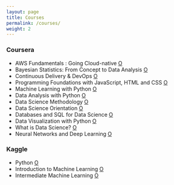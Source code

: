 ```yaml
---
layout: page
title: Courses
permalink: /courses/
weight: 2
---
```


### Coursera <br>

- AWS Fundamentals : Going Cloud-native [O](https://www.coursera.org/account/accomplishments/certificate/X4DDD8FFM46Q?utm_medium=certificate&utm_source=link&utm_campaign=copybutton_certificate&utm_term=long)
- Bayesian Statistics: From Concept to Data Analysis [O](https://www.coursera.org/account/accomplishments/certificate/NG3ZL9GT4XLG)
- Continuous Delivery & DevOps [O](https://www.coursera.org/account/accomplishments/certificate/K25JUBJ4ZP3Y)
- Programming Foundations with JavaScript, HTML and CSS [O](https://www.coursera.org/account/accomplishments/certificate/HR2UDP8BMSJ9)
- Machine Learning with Python [O](https://www.coursera.org/account/accomplishments/certificate/MQK63KV9MQAZ)
- Data Analysis with Python [O](https://www.credly.com/badges/4a7ad4a7-9408-4417-8631-577b37d9f606/linked_in_profile)
- Data Science Methodology [O](https://www.credly.com/badges/2e917d3a-7b82-4a39-9e92-f335baa217c0/linked_i)
- Data Science Orientation [O](https://www.credly.com/badges/96a7b2d6-bb07-407c-b9cc-33a7a823ef75/linked_in_profile)
- Databases and SQL for Data Science [O](https://www.credly.com/badges/7d838758-80cf-47a9-a476-669d45e20241/linked_i)
- Data Visualization with Python [O](https://www.coursera.org/account/accomplishments/certificate/TMNDBTZYL4Y5)
- What is Data Science? [O](https://www.coursera.org/account/accomplishments/certificate/TCV3KYKC3PVK)
- Neural Networks and Deep Learning [O](https://www.coursera.org/account/accomplishments/certificate/6ZWGHF65EVQE)
  <br>
  
### Kaggle <br>

- Python [O](https://www.kaggle.com/learn/certification/ghaiyur/python)
- Introduction to Machine Learning [O](https://www.kaggle.com/learn/certification/ghaiyur/intro-to-machine-learning)
- Intermediate Machine Learning [O](https://www.kaggle.com/learn/certification/ghaiyur/intermediate-machine-learning)
